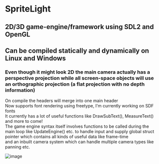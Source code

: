 # SpriteLight
## 2D/3D game-engine/framework using SDL2 and OpenGL <br>
## Can be compiled statically and dynamically on Linux and Windows <br>
### Even though it might look 2D the main camera actually has a perspective projection while all screen-space objects will use an orthographic projection (a flat projection with no depth information) <br>
On compile the headers will merge into one main header <br>
Now supports font rendering using freetype, I'm currently working on SDF fonts <br> 
It currently has a lot of useful functions like DrawSubText(), MeasureText() and more to come! <br>
The game engine syntax itself involves functions to be called during the main loop like UpdateEngine() etc. to handle input and supply global struct pointer which contains all kinds of useful data like frame-time <br>
and an inbuilt camera system which can handle multiple camera types like panning etc.

![image](https://github.com/DissolveDZ/SpriteLight/assets/68782699/8f7a6df8-ccb1-49d1-8dd9-f9ea7bb0b4e3)
